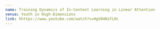```yaml
---
name: Training Dynamics of In-Context Learning in Linear Attention
venue: Youth in High-Dimensions
link: hhttps://www.youtube.com/watch?v=HgV84NiFL0c
---
```

